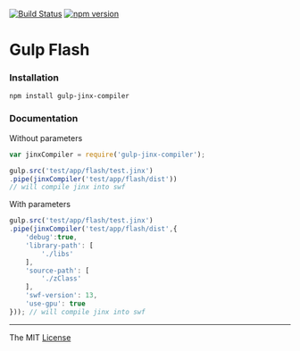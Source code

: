 [![Build Status](https://travis-ci.org/webcaetano/gulp-jinx-compiler.svg?branch=master)](https://travis-ci.org/webcaetano/gulp-jinx-compiler) [![npm version](https://badge.fury.io/js/gulp-jinx-compiler.svg)](http://badge.fury.io/js/gulp-jinx-compiler)

# Gulp Flash

### Installation

```
npm install gulp-jinx-compiler
```

### Documentation


Without parameters

```javascript
var jinxCompiler = require('gulp-jinx-compiler');

gulp.src('test/app/flash/test.jinx')
.pipe(jinxCompiler('test/app/flash/dist'))
// will compile jinx into swf
```

With parameters

```javascript
gulp.src('test/app/flash/test.jinx')
.pipe(jinxCompiler('test/app/flash/dist',{
	'debug':true,
	'library-path': [
		'./libs'
	],
	'source-path': [
		'./zClass'
	],
	'swf-version': 13,
	'use-gpu': true
})); // will compile jinx into swf
```

---------------------------------

The MIT [License](https://raw.githubusercontent.com/webcaetano/gulp-flash/master/LICENSE.md)
